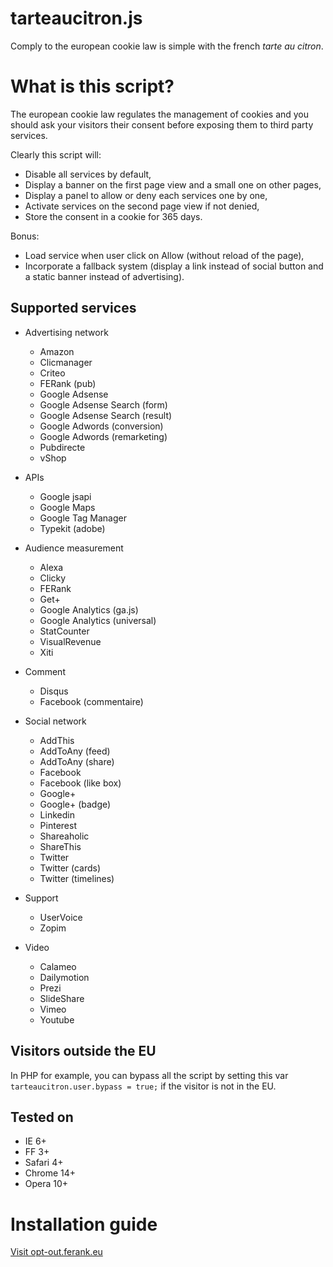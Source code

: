 tarteaucitron.js
================
Comply to the european cookie law is simple with the french *tarte au citron*.

# What is this script?
The european cookie law regulates the management of cookies and you should ask your visitors their consent before exposing them to third party services.

Clearly this script will:
- Disable all services by default,
- Display a banner on the first page view and a small one on other pages,
- Display a panel to allow or deny each services one by one,
- Activate services on the second page view if not denied,
- Store the consent in a cookie for 365 days.

Bonus:
- Load service when user click on Allow (without reload of the page),
- Incorporate a fallback system (display a link instead of social button and a static banner instead of advertising).

## Supported services
* Advertising network
  * Amazon
  * Clicmanager
  * Criteo
  * FERank (pub)
  * Google Adsense
  * Google Adsense Search (form)
  * Google Adsense Search (result)
  * Google Adwords (conversion)
  * Google Adwords (remarketing)
  * Pubdirecte
  * vShop

* APIs
  * Google jsapi
  * Google Maps
  * Google Tag Manager
  * Typekit (adobe)

* Audience measurement
  * Alexa
  * Clicky
  * FERank
  * Get+
  * Google Analytics (ga.js)
  * Google Analytics (universal)
  * StatCounter
  * VisualRevenue
  * Xiti

* Comment
  * Disqus
  * Facebook (commentaire)

* Social network
  * AddThis
  * AddToAny (feed)
  * AddToAny (share)
  * Facebook
  * Facebook (like box)
  * Google+
  * Google+ (badge)
  * Linkedin
  * Pinterest
  * Shareaholic
  * ShareThis
  * Twitter
  * Twitter (cards)
  * Twitter (timelines)

* Support
  * UserVoice
  * Zopim

* Video
  * Calameo
  * Dailymotion
  * Prezi
  * SlideShare
  * Vimeo
  * Youtube


## Visitors outside the EU
In PHP for example, you can bypass all the script by setting this var `tarteaucitron.user.bypass = true;` if the visitor is not in the EU.

## Tested on
- IE 6+
- FF 3+
- Safari 4+
- Chrome 14+
- Opera 10+

# Installation guide
[Visit opt-out.ferank.eu](https://opt-out.ferank.eu/)
